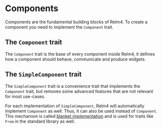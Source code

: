 # Components

Components are the fundamental building blocks of Relm4. To create a component you need to implement the `Component` trait.

## The `Component` trait
The `Component` trait is the base of every component inside Relm4, it defines how a component should behave, communicate and produce widgets.

## The `SimpleComponent` trait
The `SimpleComponent` trait is a convenience trait that implements the `Component` trait, but removes some advanced features that are not relevant for most use-cases. 

For each implementation of `SimpleComponent`, Relm4 will automatically implement `Component` as well. Thus, it can also be used instead of `Component`. This mechanism is called [blanket implementation](https://doc.rust-lang.org/book/ch10-02-traits.html#using-trait-bounds-to-conditionally-implement-methods) and is used for traits like `From` in the standard library as well.